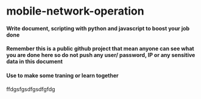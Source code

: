 # mobile-network-operation
#### Write document, scripting with python and javascript to boost your job done 
#### Remember this is a public github project that mean anyone can see what you are done here so do not push any user/ password, IP or any sensitive data in this document
#### Use to make some traning or learn together 


ffdgsfgsdfgsdfgfdg

